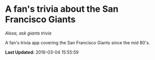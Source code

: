 # A fan's trivia about the San Francisco Giants
*Alexa, ask giants trivia*

A fan's trivia app covering the San Francisco Giants since the mid 80's.

**Last Updated:** 2016-03-04 15:55:59